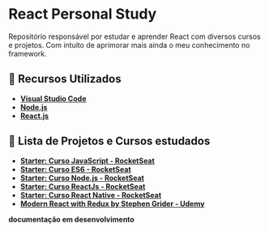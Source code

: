 # React Personal Study

Repositório responsável por estudar e aprender React com diversos cursos e projetos. Com intuito de aprimorar mais ainda o meu conhecimento no framework. 

## 🚀 Recursos Utilizados

- **[Visual Studio Code](https://code.visualstudio.com/?WT.mc_id=react_personal_study-github-gllemos)**
- **[Node.js](https://nodejs.org/en/)**
- **[React.js](https://pt-br.reactjs.org/)**

## 📕 Lista de Projetos e Cursos estudados

- **[Starter: Curso JavaScript - RocketSeat](starter-javascript-rocketseat/README.md)**
- **[Starter: Curso ES6 - RocketSeat](starter-es6-rocketseat/README.md)**
- **[Starter: Curso Node.js - RocketSeat](starter-nodejs-rocketseat/README.md)**
- **[Starter: Curso ReactJs - RocketSeat](starter-reactjs-rocketseat/README.md)**
- **[Starter: Curso React Native - RocketSeat](starter-reactnative-rocketseat/README.md)**
- **[Modern React with Redux by Stephen Grider - Udemy](modern-react-stephengrider/README.md)**

**documentação em desenvolvimento**


